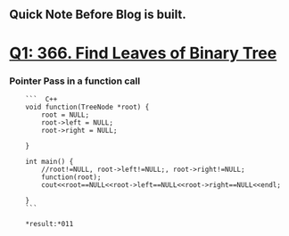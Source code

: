 Quick Note Before Blog is built.
---------------------------------
# [Q1: 366. Find Leaves of Binary Tree](https://leetcode.com/problems/find-leaves-of-binary-tree/)
### Pointer Pass in a function call
		```  C++
		void function(TreeNode *root) {
			root = NULL;
			root->left = NULL;
			root->right = NULL;

		}
		
		int main() {
			//root!=NULL, root->left!=NULL;, root->right!=NULL;
			function(root);
			cout<<root==NULL<<root->left==NULL<<root->right==NULL<<endl;
		
		}
		```

		*result:*011
